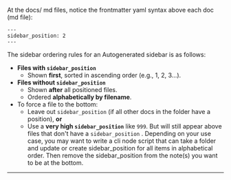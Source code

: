 At the docs/ md files, notice the frontmatter yaml syntax above each doc (md file):
```
---  
sidebar_position: 2  
---
```

The sidebar ordering rules for an Autogenerated sidebar is as follows:
- **Files with `sidebar_position`**
	- Shown **first**, sorted in ascending order (e.g., 1, 2, 3…).
- **Files without `sidebar_position`**
	- Shown **after** all positioned files.
	- Ordered **alphabetically by filename**.
- To force a file to the bottom:
	- Leave out `sidebar_position` (if all other docs in the folder have a position), **or**
	- Use a **very high `sidebar_position`** like `999`. But will still appear above files that don't have a `sidebar_position` . Depending on your use case, you may want to write a cli node script that can take a folder and update or create sidebar_position for all items in alphabetical order. Then remove the sidebar_position from the note(s) you want to be at the bottom.

---

